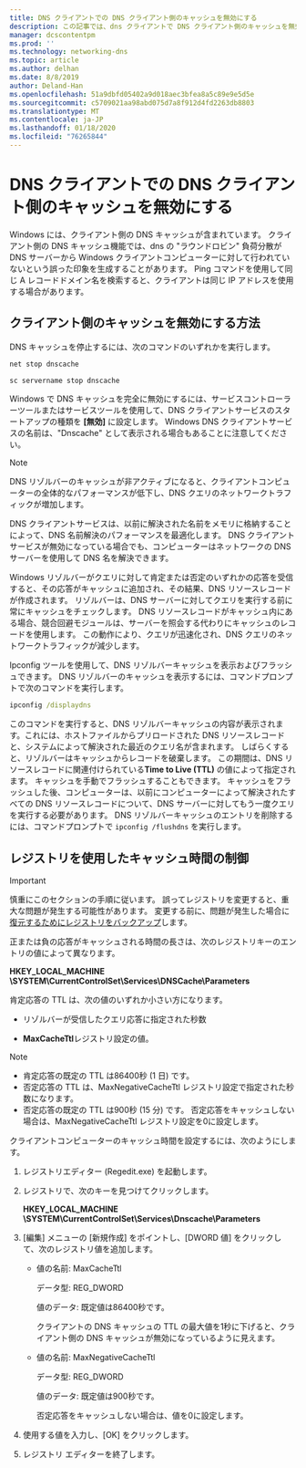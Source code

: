 ```yaml
---
title: DNS クライアントでの DNS クライアント側のキャッシュを無効にする
description: この記事では、dns クライアントで DNS クライアント側のキャッシュを無効にする方法について説明します。
manager: dcscontentpm
ms.prod: ''
ms.technology: networking-dns
ms.topic: article
ms.author: delhan
ms.date: 8/8/2019
author: Deland-Han
ms.openlocfilehash: 51a9dbfd05402a9d018aec3bfea8a5c89e9e5d5e
ms.sourcegitcommit: c5709021aa98abd075d7a8f912d4fd2263db8803
ms.translationtype: MT
ms.contentlocale: ja-JP
ms.lasthandoff: 01/18/2020
ms.locfileid: "76265844"
---
```

# <a name="disable-dns-client-side-caching-on-dns-clients"></a>DNS クライアントでの DNS クライアント側のキャッシュを無効にする

Windows には、クライアント側の DNS キャッシュが含まれています。 クライアント側の DNS キャッシュ機能では、dns の "ラウンドロビン" 負荷分散が DNS サーバーから Windows クライアントコンピューターに対して行われていないという誤った印象を生成することがあります。 Ping コマンドを使用して同じ A レコードドメイン名を検索すると、クライアントは同じ IP アドレスを使用する場合があります。  

## <a name="how-to-disable-client-side-caching"></a>クライアント側のキャッシュを無効にする方法

DNS キャッシュを停止するには、次のコマンドのいずれかを実行します。

```cmd
net stop dnscache
```

```cmd
sc servername stop dnscache
```


Windows で DNS キャッシュを完全に無効にするには、サービスコントローラーツールまたはサービスツールを使用して、DNS クライアントサービスのスタートアップの種類を **[無効]** に設定します。 Windows DNS クライアントサービスの名前は、"Dnscache" として表示される場合もあることに注意してください。 

> [!NOTE]
> DNS リゾルバーのキャッシュが非アクティブになると、クライアントコンピューターの全体的なパフォーマンスが低下し、DNS クエリのネットワークトラフィックが増加します。 

DNS クライアントサービスは、以前に解決された名前をメモリに格納することによって、DNS 名前解決のパフォーマンスを最適化します。 DNS クライアントサービスが無効になっている場合でも、コンピューターはネットワークの DNS サーバーを使用して DNS 名を解決できます。 

Windows リゾルバーがクエリに対して肯定または否定のいずれかの応答を受信すると、その応答がキャッシュに追加され、その結果、DNS リソースレコードが作成されます。 リゾルバーは、DNS サーバーに対してクエリを実行する前に常にキャッシュをチェックします。 DNS リソースレコードがキャッシュ内にある場合、競合回避モジュールは、サーバーを照会する代わりにキャッシュのレコードを使用します。 この動作により、クエリが迅速化され、DNS クエリのネットワークトラフィックが減少します。 

Ipconfig ツールを使用して、DNS リゾルバーキャッシュを表示およびフラッシュできます。 DNS リゾルバーのキャッシュを表示するには、コマンドプロンプトで次のコマンドを実行します。

```cmd
ipconfig /displaydns 
```

このコマンドを実行すると、DNS リゾルバーキャッシュの内容が表示されます。これには、ホストファイルからプリロードされた DNS リソースレコードと、システムによって解決された最近のクエリ名が含まれます。 しばらくすると、リゾルバーはキャッシュからレコードを破棄します。 この期間は、DNS リソースレコードに関連付けられている**Time to Live (TTL)** の値によって指定されます。 キャッシュを手動でフラッシュすることもできます。 キャッシュをフラッシュした後、コンピューターは、以前にコンピューターによって解決されたすべての DNS リソースレコードについて、DNS サーバーに対してもう一度クエリを実行する必要があります。 DNS リゾルバーキャッシュのエントリを削除するには、コマンドプロンプトで `ipconfig /flushdns` を実行します。

## <a name="using-the-registry-to-control-the-caching-time"></a>レジストリを使用したキャッシュ時間の制御

> [!IMPORTANT]  
> 慎重にこのセクションの手順に従います。 誤ってレジストリを変更すると、重大な問題が発生する可能性があります。 変更する前に、問題が発生した場合に[復元するためにレジストリをバックアップ](https://support.microsoft.com/help/322756)します。

正または負の応答がキャッシュされる時間の長さは、次のレジストリキーのエントリの値によって異なります。

**HKEY_LOCAL_MACHINE \SYSTEM\CurrentControlSet\Services\DNSCache\Parameters**

肯定応答の TTL は、次の値のいずれか小さい方になります。 

- リゾルバーが受信したクエリ応答に指定された秒数

- **MaxCacheTtl**レジストリ設定の値。

>[!Note]
>- 肯定応答の既定の TTL は86400秒 (1 日) です。
>- 否定応答の TTL は、MaxNegativeCacheTtl レジストリ設定で指定された秒数になります。
>- 否定応答の既定の TTL は900秒 (15 分) です。
否定応答をキャッシュしない場合は、MaxNegativeCacheTtl レジストリ設定を0に設定します。

クライアントコンピューターのキャッシュ時間を設定するには、次のようにします。

1. レジストリエディター (Regedit.exe) を起動します。

2. レジストリで、次のキーを見つけてクリックします。

   **HKEY_LOCAL_MACHINE \SYSTEM\CurrentControlSet\Services\Dnscache\Parameters**

3. [編集] メニューの [新規作成] をポイントし、[DWORD 値] をクリックして、次のレジストリ値を追加します。

   - 値の名前: MaxCacheTtl

     データ型: REG_DWORD

     値のデータ: 既定値は86400秒です。 
     
     クライアントの DNS キャッシュの TTL の最大値を1秒に下げると、クライアント側の DNS キャッシュが無効になっているように見えます。    

   - 値の名前: MaxNegativeCacheTtl

     データ型: REG_DWORD

     値のデータ: 既定値は900秒です。 
     
     否定応答をキャッシュしない場合は、値を0に設定します。

4. 使用する値を入力し、[OK] をクリックします。

5. レジストリ エディターを終了します。